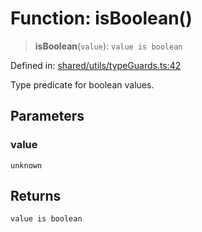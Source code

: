 # Function: isBoolean()

> **isBoolean**(`value`): `value is boolean`

Defined in: [shared/utils/typeGuards.ts:42](https://github.com/Nick2bad4u/Uptime-Watcher/blob/2a45eeb1723f8f7089001af2c92aa07d82dfe7e4/shared/utils/typeGuards.ts#L42)

Type predicate for boolean values.

## Parameters

### value

`unknown`

## Returns

`value is boolean`
